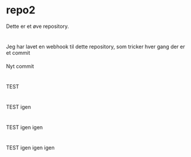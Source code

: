 # repo2
Dette er et øve repository.
#
Jeg har lavet en webhook til dette repository, som tricker hver gang der er et commit
####
Nyt commit
#
TEST
#
TEST igen
#
TEST igen igen
#
TEST igen igen igen
